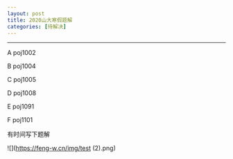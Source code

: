 ```yaml
---
layout: post
title: 2020山大寒假题解
categories: [待解决]
---
```


***

A poj1002

B poj1004

C poj1005

D poj1008

E poj1091

F poj1101

有时间写下题解

![](https://feng-w.cn/img/test (2).png)

